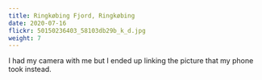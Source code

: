 ```yaml
---
title: Ringkøbing Fjord, Ringkøbing
date: 2020-07-16
flickr: 50150236403_58103db29b_k_d.jpg
weight: 7
---
```

I had my camera with me but I ended up linking the picture that my phone took instead.
